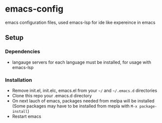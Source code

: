 # emacs-config
emacs configuration files, used emacs-lsp for ide like expereince in emacs 

## Setup
### Dependencies 
- langauge servers for each language must be installed, for usage with emacs-lsp


### Installation
* Remove init.el, init.elc, emacs.el from your ```~/``` and ```~/.emacs.d``` directories
* Clone this repo your .emacs.d directory
* On next lauch of emacs, packages needed from melpa will be installed (Some packages may have to be installed from mepla with ```M-x package-install```)
* Restart emacs
